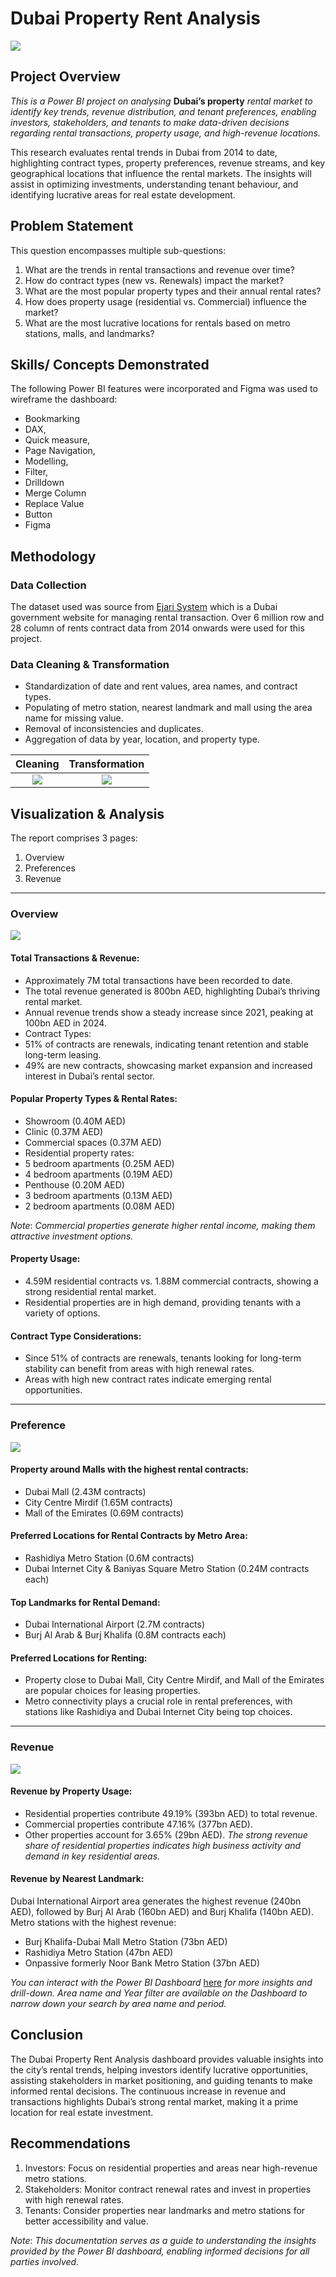 # Dubai Property Rent Analysis
  
![](Dubai.jpg)

## Project Overview
_This is a Power BI project on analysing_ **Dubai’s property** _rental market to identify key trends, revenue distribution, and tenant preferences, enabling investors, stakeholders, and tenants to make data-driven decisions regarding rental transactions, property usage, and high-revenue locations._

This research evaluates rental trends in Dubai from 2014 to date, highlighting contract types, property preferences, revenue streams, and key geographical locations that influence the rental markets. The insights will assist in optimizing investments, understanding tenant behaviour, and identifying lucrative areas for real estate development. 

## Problem Statement

This question encompasses multiple sub-questions:  
1.	What are the trends in rental transactions and revenue over time?  
2.	How do contract types (new vs. Renewals) impact the market?  
3.	What are the most popular property types and their annual rental rates?  
4.	How does property usage (residential vs. Commercial) influence the market?  
5.	What are the most lucrative locations for rentals based on metro stations, malls, and landmarks?

## Skills/ Concepts Demonstrated

The following Power BI features were incorporated and Figma was used to wireframe the dashboard:
-	Bookmarking
-	DAX,
-	Quick measure,
-	Page Navigation,
-	Modelling,
-	Filter,
-	Drilldown
-	Merge Column
-	Replace Value
-	Button
-	Figma

## Methodology

### Data Collection

The dataset used was source from [Ejari System](https://www.dubaipulse.gov.ae/data/dld-registration/dld_rent_contracts-open) which is a Dubai government website for managing rental transaction. Over 6 million row and 28 column of rents contract data from 2014 onwards were used for this project.

### Data Cleaning & Transformation  

-	Standardization of date and rent values, area names, and contract types.
-	Populating of metro station, nearest landmark and mall using the area name for missing value.  
-	Removal of inconsistencies and duplicates.  
-	Aggregation of data by year, location, and property type.

Cleaning                        |        Transformation
:------------------------------:|:----------------------------------:
![](dax_1.png)                  |  ![](dax_2.png)

## Visualization & Analysis

The report comprises 3 pages:
1.	Overview
2.	Preferences
3.	Revenue

---
### Overview

![](overview.png)

#### Total Transactions & Revenue:
-	Approximately 7M total transactions have been recorded to date.
-	The total revenue generated is 800bn AED, highlighting Dubai’s thriving rental market.
-	Annual revenue trends show a steady increase since 2021, peaking at 100bn AED in 2024. 
-	Contract Types:
-	51% of contracts are renewals, indicating tenant retention and stable long-term leasing.
-	49% are new contracts, showcasing market expansion and increased interest in Dubai’s rental sector.

#### Popular Property Types & Rental Rates:
-	Showroom (0.40M AED)
-	Clinic (0.37M AED)
-	Commercial spaces (0.37M AED)
-	Residential property rates:
-	5 bedroom apartments (0.25M AED)
-	4 bedroom apartments (0.19M AED)
-	Penthouse (0.20M AED)
-	3 bedroom apartments (0.13M AED)
-	2 bedroom apartments (0.08M AED)

_Note_: _Commercial properties generate higher rental income, making them attractive investment options._

#### Property Usage:
-	4.59M residential contracts vs. 1.88M commercial contracts, showing a strong residential rental market.
-	Residential properties are in high demand, providing tenants with a variety of options.

#### Contract Type Considerations:
-	Since 51% of contracts are renewals, tenants looking for long-term stability can benefit from areas with high renewal rates.
-	Areas with high new contract rates indicate emerging rental opportunities.

---
### Preference

![](preference.png)

#### Property around Malls with the highest rental contracts:
-	Dubai Mall (2.43M contracts)
-	City Centre Mirdif (1.65M contracts)
-	Mall of the Emirates (0.69M contracts)

#### Preferred Locations for Rental Contracts by Metro Area:
-	Rashidiya Metro Station (0.6M contracts)
-	Dubai Internet City & Baniyas Square Metro Station (0.24M contracts each)

#### Top Landmarks for Rental Demand:
-	Dubai International Airport (2.7M contracts)
-	Burj Al Arab & Burj Khalifa (0.8M contracts each)

#### Preferred Locations for Renting:
-	Property close to Dubai Mall, City Centre Mirdif, and Mall of the Emirates are popular choices for leasing properties.
-	Metro connectivity plays a crucial role in rental preferences, with stations like Rashidiya and Dubai Internet City being top choices.

---
### Revenue

![](revenue.png)

#### Revenue by Property Usage:
-	Residential properties contribute 49.19% (393bn AED) to total revenue.
-	Commercial properties contribute 47.16% (377bn AED). 
-	Other properties account for 3.65% (29bn AED).
_The strong revenue share of residential properties indicates high business activity and demand in key residential areas._

#### Revenue by Nearest Landmark:
Dubai International Airport area generates the highest revenue (240bn AED), followed by Burj Al Arab (160bn AED) and Burj Khalifa (140bn AED).
Metro stations with the highest revenue:
  - Burj Khalifa-Dubai Mall Metro Station (73bn AED)
  - Rashidiya Metro Station (47bn AED)
  - Onpassive formerly Noor Bank Metro Station (37bn AED)

_You can interact with the Power BI Dashboard_ [here](https://app.powerbi.com/reportEmbed?reportId=4d533659-2ba3-4b2c-a1b1-4309ce92d956&autoAuth=true&ctid=a8eec281-aaa3-4dae-ac9b-9a398b9215e7) _for more insights and drill-down. Area name and Year filter are available on the Dashboard to narrow down your search by area name and period._

## Conclusion

The Dubai Property Rent Analysis dashboard provides valuable insights into the city’s rental trends, helping investors identify lucrative opportunities, assisting stakeholders in market positioning, and guiding tenants to make informed rental decisions. The continuous increase in revenue and transactions highlights Dubai’s strong rental market, making it a prime location for real estate investment.

## Recommendations
1.	Investors: Focus on residential properties and areas near high-revenue metro stations.
2.	Stakeholders: Monitor contract renewal rates and invest in properties with high renewal rates.
3.	Tenants: Consider properties near landmarks and metro stations for better accessibility and value.

_Note_: _This documentation serves as a guide to understanding the insights provided by the Power BI dashboard, enabling informed decisions for all parties involved._
